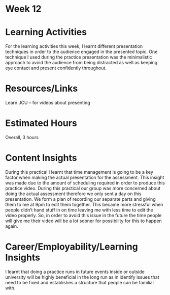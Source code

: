 # Week 12

# Learning Activities

For the learning activities this week, I learnt different presentation techniques in order to the audience engaged in the presented topic. One technique I used during the practice presentation was the minimalistic approach to avoid the audience from being distracted as well as keeping eye contact and present confidently throughout.

# Resources/Links
Learn JCU – for videos about presenting

# Estimated Hours

Overall, 3 hours

# Content Insights

During this practical I learnt that time management is going to be a key factor when making the actual presentation for the assessment. This insight was made due to the amount of scheduling required in order to produce this practice video. During this practical our group was more concerned about doing the actual assessment therefore we only sent a day on this presentation. We form a plan of recording our separate parts and giving them to me at 9pm to edit them together. This became more stressful when people didn’t hand stuff in on time leaving me with less time to edit the video properly. So, in order to avoid this issue in the future the time people will give me their video will be a lot sooner for possibility for this to happen again.

# Career/Employability/Learning Insights

I learnt that doing a practice runs in future events inside or outside university will be highly beneficial in the long run as in identify issues that need to be fixed and establishes a structure that people can be familiar with.
